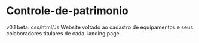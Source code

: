 # Controle-de-patrimonio
v0.1 beta.
css/html/Js
Website voltado ao cadastro de equipamentos e seus colaboradores titulares de cada. 
landing page.
